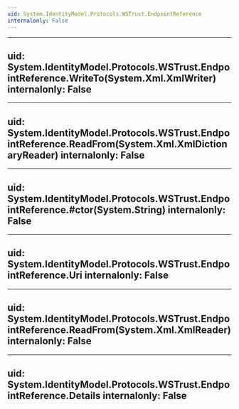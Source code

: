 ```yaml
---
uid: System.IdentityModel.Protocols.WSTrust.EndpointReference
internalonly: False
---
```


---
uid: System.IdentityModel.Protocols.WSTrust.EndpointReference.WriteTo(System.Xml.XmlWriter)
internalonly: False
---

---
uid: System.IdentityModel.Protocols.WSTrust.EndpointReference.ReadFrom(System.Xml.XmlDictionaryReader)
internalonly: False
---

---
uid: System.IdentityModel.Protocols.WSTrust.EndpointReference.#ctor(System.String)
internalonly: False
---

---
uid: System.IdentityModel.Protocols.WSTrust.EndpointReference.Uri
internalonly: False
---

---
uid: System.IdentityModel.Protocols.WSTrust.EndpointReference.ReadFrom(System.Xml.XmlReader)
internalonly: False
---

---
uid: System.IdentityModel.Protocols.WSTrust.EndpointReference.Details
internalonly: False
---
